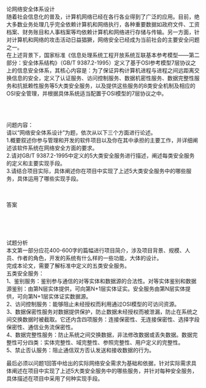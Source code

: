 <div class="detail lh2"><p>论网络安全体系设计<br/>随着社会信息化的普及，计算机网络已经在各行各业得到了广泛的应用。目前，绝大多数业务处理几乎完全依赖计算机和网络执行，各种重要数据如政府文件、工资档案、财务账目和人事档案等均依赖计算机和网络进行存储与传输。另一方面，针对计算机和网络的攻击活动日益猖獗，网络安全已经成为当前社会的主要安全问题之一。<br/>在上述背景下，国家标准《信息处理系统工程开放系统互联基本参考模型——第二部分：安全体系结构》（GB/T 9387.2-1995）定义了基于OSI参考模型7层协议之上的信息安全体系，其核心内容是：为了保证异构计算机进程与进程之间远距离交换信息的安全，定义了认证服务、访问控制服务、数据机密性服务、数据完整性服务和抗抵赖性服务等5大类安全服务，以及提供这些服务的8类安全机制及相应的OSI安全管理，并根据具体系统适当配置于OSI模型的7层协议之中。</p><br/><br/><p>问题内容：<br/>请以“网络安全体系设计”为题，依次从以下三个方面进行论述。<br/>1.概要叙述你参与管理和开发的软件项目以及你在其中承担的主要工作，并详细阐述该软件系统在网络安全方面的要求。<br/>2.请对GB/T 9387.2-1995中定义的5大类安全服务进行描述，阐述每类安全服务的定义和主要实现手段。<br/>3.请结合项目实际，具体阐述你在项目中实现了上述5大类安全服务中的哪些服务，具体运用了哪些实现手段。<br/></p><br/><br/>答案<br/><p><br/></p><br/><br/>试题分析<br/><div>
本文第一部分应花400-600字的篇幅进行项目简介，涉及项目背景、规模、人员、作者的角色，开发的系统有什么样的一些功能，大体的设计。</div>
<div>
完成本论文，需要了解标准中定义的五类安全服务。</div>
<div>
五类安全服务：</div>
<div>
1、鉴别服务：鉴别参与通信的对等实体和数据源的合法性。对等实体鉴别和数据源鉴别：由第N层实体提供，可向第N+1层实体证实。安全服务由第N层实体提供，可向第N+1层实体证实数据源。</div>
<div>
2、访问控制服务：能够阻止未经授权而利用通过OSI模型的可访问资源。</div>
<div>
3、数据保密性服务对数据提供保护，防止数据未经授权而被泄漏，防止在系统之间交换数据时被截取。它还内含四项服务：连接保密性、无连接保密性、选择字段保密性、通信业务流保密性。</div>
<div>
4、数据完整性服务：防止系统之间交换数据，非法修改数据或丢失数据。数据完整性可分四类：实体完整性、域完整性、参照完整性、用户定义的完整性。</div>
<div>
5、禁止否认服务：阻止通信双方否认发送和接收数据的行为。</div><p>最后必须以问题1回答中给出的实际网络安全需求为基础和依据，针对实际需求具体阐述在项目中实现了上述5大类安全服务中的哪些服务，并针对每种安全服务，具体描述在项目中采用了何种实现手段。 </p><p><br/></p></div>